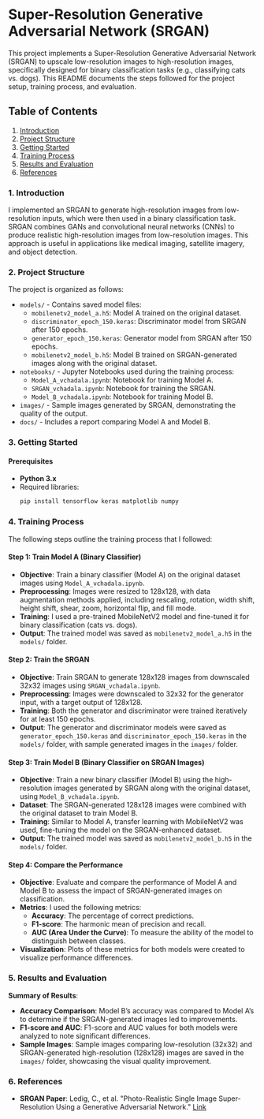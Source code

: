 # Super-Resolution Generative Adversarial Network (SRGAN)

This project implements a Super-Resolution Generative Adversarial Network (SRGAN) to upscale low-resolution images to high-resolution images, specifically designed for binary classification tasks (e.g., classifying cats vs. dogs). This README documents the steps followed for the project setup, training process, and evaluation.

## Table of Contents
1. [Introduction](#1-Introduction)
2. [Project Structure](#2-Project-Structure)
3. [Getting Started](#3_Getting-Started)
4. [Training Process](#4-Training-Process)
5. [Results and Evaluation](#5-Results-and-evaluation)
6. [References](#6-References)

### 1. Introduction

I implemented an SRGAN to generate high-resolution images from low-resolution inputs, which were then used in a binary classification task. SRGAN combines GANs and convolutional neural networks (CNNs) to produce realistic high-resolution images from low-resolution images. This approach is useful in applications like medical imaging, satellite imagery, and object detection.

### 2. Project Structure

The project is organized as follows:

- `models/` - Contains saved model files:
  - `mobilenetv2_model_a.h5`: Model A trained on the original dataset.
  - `discriminator_epoch_150.keras`: Discriminator model from SRGAN after 150 epochs.
  - `generator_epoch_150.keras`: Generator model from SRGAN after 150 epochs.
  - `mobilenetv2_model_b.h5`: Model B trained on SRGAN-generated images along with the original dataset.
- `notebooks/` - Jupyter Notebooks used during the training process:
  - `Model_A_vchadala.ipynb`: Notebook for training Model A.
  - `SRGAN_vchadala.ipynb`: Notebook for training the SRGAN.
  - `Model_B_vchadala.ipynb`: Notebook for training Model B.
- `images/` - Sample images generated by SRGAN, demonstrating the quality of the output.
- `docs/` - Includes a report comparing Model A and Model B.

### 3. Getting Started

#### Prerequisites
- **Python 3.x**
- Required libraries:
  ```bash
  pip install tensorflow keras matplotlib numpy
### 4. Training Process

The following steps outline the training process that I followed:

#### Step 1: Train Model A (Binary Classifier)
- **Objective**: Train a binary classifier (Model A) on the original dataset images using `Model_A_vchadala.ipynb`.
- **Preprocessing**: Images were resized to 128x128, with data augmentation methods applied, including rescaling, rotation, width shift, height shift, shear, zoom, horizontal flip, and fill mode.
- **Training**: I used a pre-trained MobileNetV2 model and fine-tuned it for binary classification (cats vs. dogs).
- **Output**: The trained model was saved as `mobilenetv2_model_a.h5` in the `models/` folder.

#### Step 2: Train the SRGAN
- **Objective**: Train SRGAN to generate 128x128 images from downscaled 32x32 images using `SRGAN_vchadala.ipynb`.
- **Preprocessing**: Images were downscaled to 32x32 for the generator input, with a target output of 128x128.
- **Training**: Both the generator and discriminator were trained iteratively for at least 150 epochs.
- **Output**: The generator and discriminator models were saved as `generator_epoch_150.keras` and `discriminator_epoch_150.keras` in the `models/` folder, with sample generated images in the `images/` folder.

#### Step 3: Train Model B (Binary Classifier on SRGAN Images)
- **Objective**: Train a new binary classifier (Model B) using the high-resolution images generated by SRGAN along with the original dataset, using `Model_B_vchadala.ipynb`.
- **Dataset**: The SRGAN-generated 128x128 images were combined with the original dataset to train Model B.
- **Training**: Similar to Model A, transfer learning with MobileNetV2 was used, fine-tuning the model on the SRGAN-enhanced dataset.
- **Output**: The trained model was saved as `mobilenetv2_model_b.h5` in the `models/` folder.

#### Step 4: Compare the Performance
- **Objective**: Evaluate and compare the performance of Model A and Model B to assess the impact of SRGAN-generated images on classification.
- **Metrics**: I used the following metrics:
  - **Accuracy**: The percentage of correct predictions.
  - **F1-score**: The harmonic mean of precision and recall.
  - **AUC (Area Under the Curve)**: To measure the ability of the model to distinguish between classes.
- **Visualization**: Plots of these metrics for both models were created to visualize performance differences.

### 5. Results and Evaluation

**Summary of Results**:
- **Accuracy Comparison**: Model B’s accuracy was compared to Model A’s to determine if the SRGAN-generated images led to improvements.
- **F1-score and AUC**: F1-score and AUC values for both models were analyzed to note significant differences.
- **Sample Images**: Sample images comparing low-resolution (32x32) and SRGAN-generated high-resolution (128x128) images are saved in the `images/` folder, showcasing the visual quality improvement.

### 6. References

- **SRGAN Paper**: Ledig, C., et al. "Photo-Realistic Single Image Super-Resolution Using a Generative Adversarial Network." [Link](https://doi.org/10.48550/arXiv.1609.04802)
